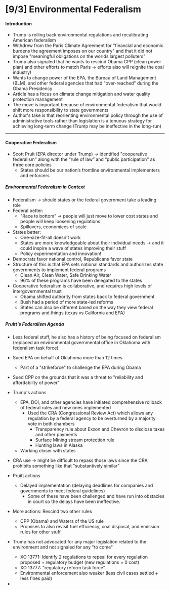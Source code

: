 # [9/3] Environmental Federalism

#### Introduction

- Trump is rolling back environmental regulations and recalibrating American federalism
- Withdrew from the Paris Climate Agreement for "financial and economic burdens the agreement imposes on our country" and that it did not impose "meaningful obligations on the worlds largest polluters"
- Trump also signaled that he wants to rescind Obama CPP (clean power plan) and other efforts to match Paris $\rightarrow$ efforts also will reignite the coal industry!
- Wants to change power of the EPA, the Bureau of Land Management (BLM), and other federal agencies that had "over-reached" during the Obama Presidency
- Article has a focus on climate change mitigation and water quality protection management 
- The move is important because of environmental federalism that would shift more responsibility to state governments
- Author's take is that reorienting environmental policy through the use of administrative tools rather than legislation is a tenuous strategy for achieving long-term change (Trump may be ineffective in the long-run)

----

#### Cooperative Federalism

- Scott Pruit (EPA director under Trump) $\rightarrow$ identified "cooperative federalism" along with the “rule of law” and “public participation" as three core policies
  - States should be our nation’s frontline environmental implementers and enforcers

##### Environmental Federalism in Context

- Federalism $\rightarrow$ should states or the federal government take a leading role
- Federal better:
  - "Race to bottom" $\rightarrow$ people will just move to lower cost states and people will keep loosening regulations
  - Spillovers, economices of scale
- States better:
  - One-size-fit-all doesn't work
  - States are more knowledgeable about their individual needs $\rightarrow$ and it could inspire a wave of states improving their stuff
  - Policy experimentation and innovation!
- Democrats favor national control, Republicans favor state
- Structure of this is that EPA sets national standards and authorizes state governments to implement federal programs
  - Clean Air, Clean Water, Safe Drinking Water
  - 96% of these programs have been delegated to the states
- Cooperative federalism is collaborative, and requires high levels of intergovernmental trust
  - Obama shifted authority from states back to federal government
  - Bush had a period of more state-led reforms
  - States can also be different based on the way they view federal programs and things (texas vs California and EPA)

##### Pruitt's Federalism Agenda

- Less federal stuff, he also has a history of being focused on federalism (replaced an environmental governmental office in Oklahoma with federalism task force)

- Sued EPA on behalf of Oklahoma more than 12 times

  - Part of a "strikeforce" to challenge the EPA during Obama

- Sued CPP on the grounds that it was a threat to "reliability and affordability of power"

- Trump's actions

  - EPA, DOI, and other agencies have initiated comprehensive rollback of federal rules and new ones implemented
    - Used the CRA (Congressional Review Act) which allows any regulation by a federal agency to be overturned by a majority vote in both chambers
      - Transparency rule about Exxon and Chevron to disclose taxes and other payments
      - Surface Mining stream protection rule
      - Hunting laws in Alaska
  - Working closer with states

- CRA use $\rightarrow$ might be difficult to repass those laws since the CRA prohibits something like that "substantively similar"

- Pruitt actions

  - Delayed implementation (delaying deadlines for companies and governments to meet federal guidelines)
    - Some of these have been challenged and have run into obstacles in court so the delays have been ineffective.

- More actions: Rescind two other rules

  - CPP (Obama) and Waters of the US rule
  - Promises to also revisit fuel efficiency, coal disposal, and emission rules for other stuff

- Trump has not advocated for any major legislation related to the environment and not signaled for any "to come"

  - XO 13771: Identify 2 regulations to repeal for every regulation proposed + regulatory budget (new regulations = 0 cost)
  - XO 13777: "regulatory reform task force"
  - Environmental enforcement also weaker (less civil cases settled + less fines paid)

- 

  